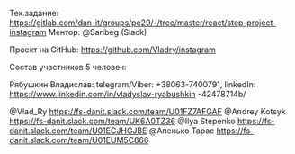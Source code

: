 Тех.задание:  
https://gitlab.com/dan-it/groups/pe29/-/tree/master/react/step-project-instagram
Ментор:  @Saribeg (Slack)

Проект на GitHub:
https://github.com/Vladry/instagram

Состав участников  5 человек:

Рябушкин Владислав:  telegram/Viber: +38063-7400791, linkedIn: https://www.linkedin.com/in/vladyslav-ryabushkin
-42478714b/ 

@Vlad_Ry             https://fs-danit.slack.com/team/U01FZ7AFGAF
@Andrey Kotsyk       https://fs-danit.slack.com/team/UK6A0TZ36
@Ilya Stepenko       https://fs-danit.slack.com/team/U01ECJHGJBE
@Апенько Тарас       https://fs-danit.slack.com/team/U01EUM5C866